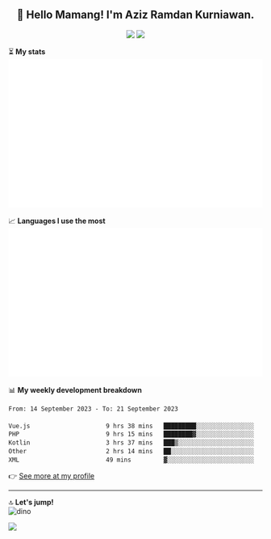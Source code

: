 <h2 align="center">👋 Hello Mamang! I'm Aziz Ramdan Kurniawan.</h2>  
<p align="center">
  <img src="https://komarev.com/ghpvc/?username=azizramdan">
  <img src="https://wakatime.com/badge/user/90056fa0-4c31-4eca-954e-2a3ac05896f9.svg">
</p>
    
⏳ **My stats**  
![](https://raw.githubusercontent.com/azizramdan/github-stats/master/generated/overview.svg#gh-dark-mode-only)

📈 **Languages I use the most**  
![](https://raw.githubusercontent.com/azizramdan/github-stats/master/generated/languages.svg#gh-dark-mode-only)

📊 **My weekly development breakdown**
<!--START_SECTION:waka-->

```txt
From: 14 September 2023 - To: 21 September 2023

Vue.js                     9 hrs 38 mins   █████████░░░░░░░░░░░░░░░░   36.54 %
PHP                        9 hrs 15 mins   ████████▓░░░░░░░░░░░░░░░░   35.11 %
Kotlin                     3 hrs 37 mins   ███▒░░░░░░░░░░░░░░░░░░░░░   13.74 %
Other                      2 hrs 14 mins   ██░░░░░░░░░░░░░░░░░░░░░░░   08.52 %
XML                        49 mins         ▓░░░░░░░░░░░░░░░░░░░░░░░░   03.11 %
```

<!--END_SECTION:waka-->
👉 [See more at my profile](https://wakatime.com/@azizramdan)
***
🔝 **Let's jump!**  
![dino](https://raw.githubusercontent.com/azizramdan/azizramdan/master/dino.gif)  

![](https://hit.yhype.me/github/profile?user_id=27954794)
